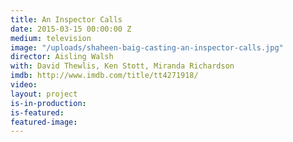 ```yaml
---
title: An Inspector Calls
date: 2015-03-15 00:00:00 Z
medium: television
image: "/uploads/shaheen-baig-casting-an-inspector-calls.jpg"
director: Aisling Walsh
with: David Thewlis, Ken Stott, Miranda Richardson
imdb: http://www.imdb.com/title/tt4271918/
video: 
layout: project
is-in-production: 
is-featured: 
featured-image: 
---
```



